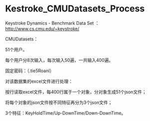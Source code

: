 # Kestroke_CMUDatasets_Process

Keystroke Dynamics - Benchmark Data Set ：http://www.cs.cmu.edu/~keystroke/

CMUDatasets：

51个用户。

每个用户分8次输入，每次输入50遍，一共输入400遍。

固定密码：（.tie5Roanl）

对该数据集的excel文件进行处理：

按行读取excel文件，每400行属于一个对象，分对象生成51个json文件；

将每个对象的json文件按不同特征再分为3个json文件；

3个特征：KeyHoldTime/Up-DownTime/Down-DownTime。
